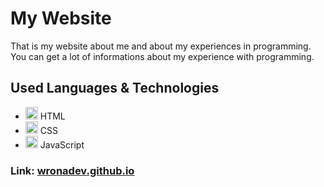 # My Website

That is my website about me and about my experiences in programming. You can get a lot of informations about my experience with programming.

## Used Languages & Technologies

 - <img src="https://wronadev.github.io/assets/html-icon.png" width="20" height="20"> HTML
 - <img src="https://wronadev.github.io/assets/css-icon.png" width="20" height="20"> CSS
 - <img src="https://wronadev.github.io/assets/javascript-icon.png" width="20" height="20"> JavaScript

### **Link:** [wronadev.github.io](https://wronadev.github.io)
